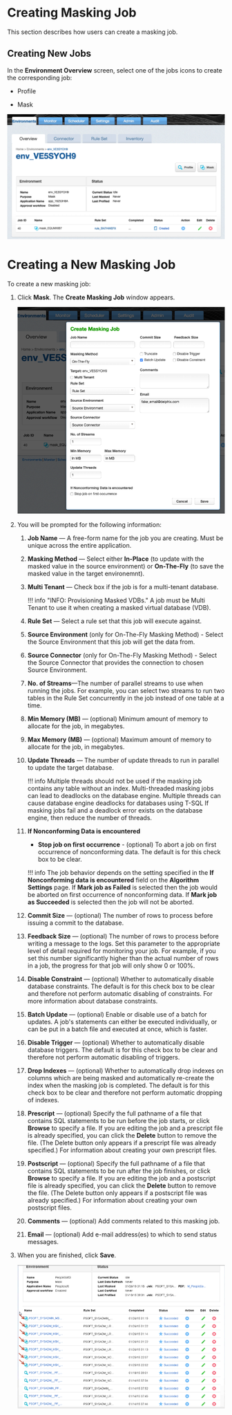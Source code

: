 # Creating Masking Job

This section describes how users can create a masking job.

## Creating New Jobs

In the **Environment Overview** screen, select one of the jobs icons to
create the corresponding job:

  - Profile

  - Mask

  ![](./media/MaskingOverview.png)

# Creating a New Masking Job

To create a new masking job:

1.  Click **Mask**. The **Create Masking Job** window appears.

    ![](./media/CreateMaskingJob_OTF.png)

2.  You will be prompted for the following information:

    1.  **Job Name** — A free-form name for the job you are creating.
        Must be unique across the entire application.

    2.  **Masking Method** — Select either **In-Place** (to update with the masked value in the source environment) or
        **On-The-Fly** (to save the masked value in the target environemnt).

    3.  **Multi Tenant** — Check box if the job is for a multi-tenant
        database.

        !!! info "INFO: Provisioning Masked VDBs."
            A job must be Multi Tenant to use it when creating a masked virtual database (VDB).

    4.  **Rule Set** — Select a rule set that this job will execute
        against.

    5.  **Source Environment** (only for On-The-Fly Masking Method) - Select the Source Environment that this job will get the data from.

    6.  **Source Connector** (only for On-The-Fly Masking Method) - Select the Source Connector that provides the connection to chosen Source Environment.

    6. **No. of Streams**—The number of parallel streams to use when
            running the jobs. For example, you can select two streams to
            run two tables in the Rule Set concurrently in the job instead
            of one table at a time.

    7. **Min Memory (MB)** — (optional) Minimum amount of memory to
        allocate for the job, in megabytes.

    8. **Max Memory (MB)** — (optional) Maximum amount of memory to
        allocate for the job, in megabytes.

    9. **Update Threads** — The number of update threads to run in
        parallel to update the target database.

        !!! info
            Multiple threads should not be used if the masking job contains any table without an index. Multi-threaded masking jobs can lead to deadlocks on the database engine.
            Multiple threads can cause database engine deadlocks for databases using T-SQL If masking jobs fail and a deadlock error exists on the database engine, then reduce the number of threads.

    10. **If Nonconforming Data is encountered**

        * **Stop job on first occurrence** - (optional) To abort a job on first occurrence of nonconforming data. The default is for this check box to be clear.

        !!! info
            The job behavior depends on the setting specified in the **If Nonconforming data is encountered** field on the **Algorithm Settings** page.
            If **Mark job as Failed** is selected then the job would be aborted on first occurrence of nonconforming data.
            If **Mark job as Succeeded** is selected then the job will not be aborted.

    11. **Commit Size** — (optional) The number of rows to process before
        issuing a commit to the database.

    12. **Feedback Size** — (optional) The number of rows to process
        before writing a message to the logs. Set this parameter to the
        appropriate level of detail required for monitoring your job. For
        example, if you set this number significantly higher than the
        actual number of rows in a job, the progress for that job will
        only show 0 or 100%.

    14. **Disable Constraint** — (optional) Whether to automatically
        disable database constraints. The default is for this check box to
        be clear and therefore not perform automatic disabling of
        constraints. For more information about database constraints.

    15. **Batch Update** — (optional) Enable or disable use of a batch for
        updates. A job's statements can either be executed individually,
        or can be put in a batch file and executed at once, which is
        faster.

    16. **Disable Trigger** — (optional) Whether to automatically disable
        database triggers. The default is for this check box to be clear
        and therefore not perform automatic disabling of triggers.

    17. **Drop Indexes** — (optional) Whether to automatically drop indexes
        on columns which are being masked and automatically re-create the
        index when the masking job is completed. The default is for this
        check box to be clear and therefore not perform automatic dropping
        of indexes.

    18. **Prescript** — (optional) Specify the full pathname of a file
        that contains SQL statements to be run before the job starts, or
        click **Browse** to specify a file. If you are editing the job and
        a prescript file is already specified, you can click the
        **Delete** button to remove the file. (The Delete button only
        appears if a prescript file was already specified.) For
        information about creating your own prescript files.

    19. **Postscript** — (optional) Specify the full pathname of a file
        that contains SQL statements to be run after the job finishes, or
        click **Browse** to specify a file. If you are editing the job and
        a postscript file is already specified, you can click the
        **Delete** button to remove the file. (The Delete button only
        appears if a postscript file was already specified.) For
        information about creating your own postscript files.

    20. **Comments** — (optional) Add comments related to this masking
        job.

    21. **Email** — (optional) Add e-mail address(es) to which to send
        status messages.

3.  When you are finished, click **Save**.

    ![](./media/image8.png)
